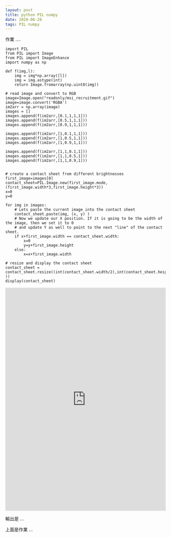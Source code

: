 ```yaml
---
layout: post
title: python PIL numpy 
date: 2020-06-28
tags: PIL numpy 
---
```


作業 ....
```
import PIL
from PIL import Image
from PIL import ImageEnhance
import numpy as np

def f(img,l):
    img = img*np.array([l])
    img = img.astype(int)
    return Image.fromarray(np.uint8(img))

# read image and convert to RGB
image=Image.open("readonly/msi_recruitment.gif")
image=image.convert('RGBA')
im2arr = np.array(image)
images = []
images.append(f(im2arr,[0.1,1,1,1]))
images.append(f(im2arr,[0.5,1,1,1]))
images.append(f(im2arr,[0.9,1,1,1]))

images.append(f(im2arr,[1,0.1,1,1]))
images.append(f(im2arr,[1,0.5,1,1]))
images.append(f(im2arr,[1,0.9,1,1]))

images.append(f(im2arr,[1,1,0.1,1]))
images.append(f(im2arr,[1,1,0.5,1]))
images.append(f(im2arr,[1,1,0.9,1]))


# create a contact sheet from different brightnesses
first_image=images[0]
contact_sheet=PIL.Image.new(first_image.mode, (first_image.width*3,first_image.height*3))
x=0
y=0

for img in images:
    # Lets paste the current image into the contact sheet
    contact_sheet.paste(img, (x, y) )
    # Now we update our X position. If it is going to be the width of the image, then we set it to 0
    # and update Y as well to point to the next "line" of the contact sheet.
    if x+first_image.width == contact_sheet.width:
        x=0
        y=y+first_image.height
    else:
        x=x+first_image.width

# resize and display the contact sheet
contact_sheet = contact_sheet.resize((int(contact_sheet.width/2),int(contact_sheet.height/2) ))
display(contact_sheet)
```
<iframe src="https://www.echochio.nctu.me/images/pil_assignment_1.html" width="100%" height="700px" frameborder="0" scrolling="no"> </iframe>

輸出是 ...

<object data="/images/pil_assignment_1.pdf" type="application/pdf" width="100%" height="700px"> 
</object>

上面是作業  ...
